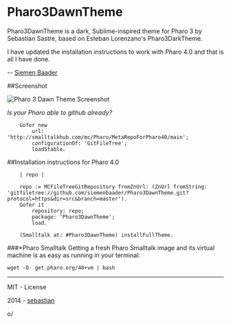 Pharo3DawnTheme
===============

Pharo3DawnTheme is a dark, Sublime-inspired theme for Pharo 3 by Sebastian Sastre, based on Esteban Lorenzano's Pharo3DarkTheme.

I have updated the installation instructions to work with Pharo 4.0 and that is all I have done.

-- [Siemen Baader](https://github.com/siemenbaader)

##Screenshot

![Pharo 3 Dawn Theme Screenshot](https://raw.githubusercontent.com/siemenbaader/Pharo3DawnTheme/master/img/screenshot.png)

*Is your Pharo able to github already?*

        Gofer new 
            url: 'http://smalltalkhub.com/mc/Pharo/MetaRepoForPharo40/main';
            configurationOf: 'GitFileTree'; 
            loadStable.

##Installation instructions for Pharo 4.0
        
        | repo |
        
        repo := MCFileTreeGitRepository fromZnUrl: (ZnUrl fromString: 'gitfiletree://github.com/siemenbaader/Pharo3DawnTheme.git?protocol=https&dir=src&branch=master').
        Gofer it
    		repository: repo;
			package: 'Pharo3DawnTheme';
			load.
		
		(Smalltalk at: #Pharo3DawnTheme) installFullTheme.
	

###*Pharo Smalltalk
Getting a fresh Pharo Smalltalk image and its virtual machine is as easy as running in your terminal:
 
    wget -O- get.pharo.org/40+vm | bash

_______

MIT - License

2014 - [sebastian](http://about.me/sebastianconcept)

o/
